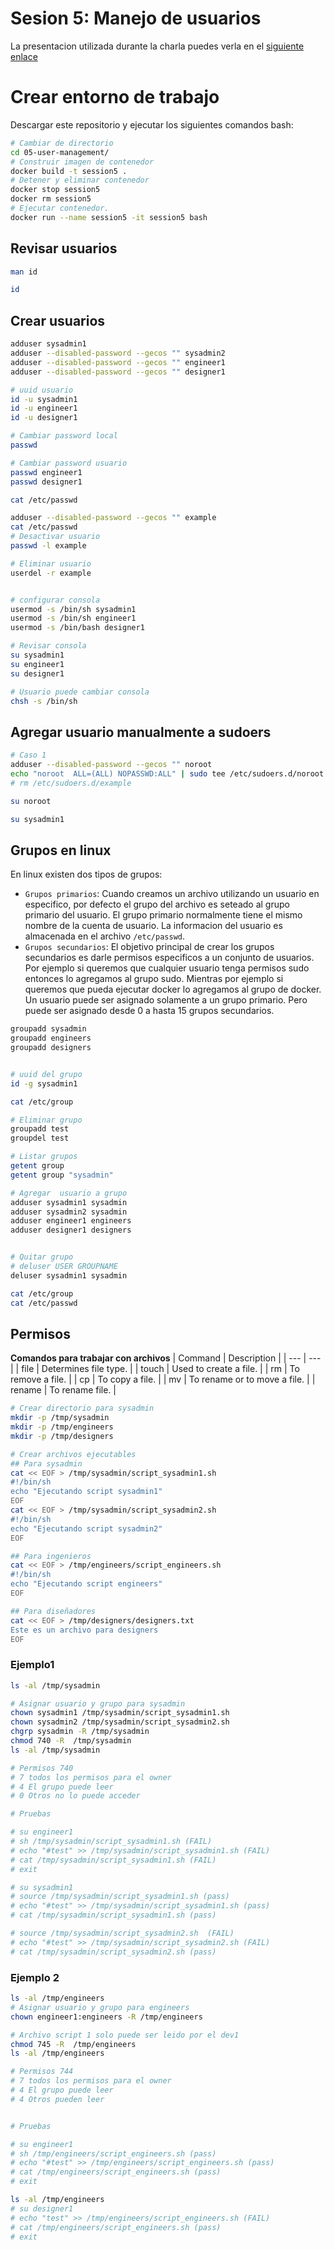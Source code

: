 # Sesion 5: Manejo de usuarios
La presentacion utilizada durante la charla puedes verla en el [siguiente enlace](https://docs.google.com/presentation/d/1dApSFgxRcK3HkgoR9dnEYXSIqC2JQnVOFFuMGt100uY/edit?usp=sharing)
# Crear entorno de trabajo
Descargar este repositorio y ejecutar los siguientes comandos bash:
```bash
# Cambiar de directorio
cd 05-user-management/
# Construir imagen de contenedor
docker build -t session5 . 
# Detener y eliminar contenedor
docker stop session5
docker rm session5
# Ejecutar contenedor. 
docker run --name session5 -it session5 bash
```
## Revisar usuarios
```bash
man id

id
```

## Crear usuarios
```bash
adduser sysadmin1
adduser --disabled-password --gecos "" sysadmin2
adduser --disabled-password --gecos "" engineer1
adduser --disabled-password --gecos "" designer1

# uuid usuario
id -u sysadmin1  
id -u engineer1  
id -u designer1  

# Cambiar password local
passwd

# Cambiar password usuario
passwd engineer1
passwd designer1

cat /etc/passwd

adduser --disabled-password --gecos "" example
cat /etc/passwd
# Desactivar usuario
passwd -l example

# Eliminar usuario
userdel -r example


# configurar consola
usermod -s /bin/sh sysadmin1  
usermod -s /bin/sh engineer1  
usermod -s /bin/bash designer1  

# Revisar consola
su sysadmin1
su engineer1
su designer1

# Usuario puede cambiar consola
chsh -s /bin/sh  
```

## Agregar usuario manualmente a sudoers
```bash
# Caso 1
adduser --disabled-password --gecos "" noroot
echo "noroot  ALL=(ALL) NOPASSWD:ALL" | sudo tee /etc/sudoers.d/noroot
# rm /etc/sudoers.d/example

su noroot

su sysadmin1
```

## Grupos en linux

En linux existen dos tipos de grupos:
- `Grupos primarios`: Cuando creamos un archivo utilizando un usuario en especifico, por defecto el grupo del archivo es seteado al grupo primario del usuario. El grupo primario normalmente tiene el mismo nombre de la cuenta de usuario. La informacion del usuario es almacenada en el archivo  `/etc/passwd`.
- `Grupos secundarios`: El objetivo principal de crear los grupos secundarios es darle permisos especificos a un conjunto de usuarios. Por ejemplo si queremos que cualquier usuario tenga permisos sudo entonces lo agregamos al grupo sudo. Mientras por ejemplo si queremos que pueda ejecutar docker lo agregamos al grupo de docker. 
Un usuario puede ser asignado solamente a un grupo primario. Pero puede ser asignado desde 0 a hasta 15 grupos secundarios.

```bash
groupadd sysadmin
groupadd engineers
groupadd designers


# uuid del grupo
id -g sysadmin1

cat /etc/group

# Eliminar grupo
groupadd test
groupdel test

# Listar grupos
getent group  
getent group "sysadmin"

# Agregar  usuario a grupo
adduser sysadmin1 sysadmin
adduser sysadmin2 sysadmin
adduser engineer1 engineers
adduser designer1 designers


# Quitar grupo
# deluser USER GROUPNAME
deluser sysadmin1 sysadmin

cat /etc/group
cat /etc/passwd
```

## Permisos
**Comandos para trabajar con archivos**
| Command |	Description |
| --- | --- |
| file |	Determines file type. |
| touch |	Used to create a file. |
| rm |	To remove a file. |
| cp |	To copy a file. |
| mv |	To rename or to move a file. |
| rename |	To rename file. |

```bash
# Crear directorio para sysadmin
mkdir -p /tmp/sysadmin
mkdir -p /tmp/engineers
mkdir -p /tmp/designers

# Crear archivos ejecutables
## Para sysadmin
cat << EOF > /tmp/sysadmin/script_sysadmin1.sh
#!/bin/sh
echo "Ejecutando script sysadmin1"
EOF
cat << EOF > /tmp/sysadmin/script_sysadmin2.sh
#!/bin/sh
echo "Ejecutando script sysadmin2"
EOF

## Para ingenieros
cat << EOF > /tmp/engineers/script_engineers.sh
#!/bin/sh
echo "Ejecutando script engineers"
EOF

## Para diseñadores
cat << EOF > /tmp/designers/designers.txt
Este es un archivo para designers
EOF
```
### Ejemplo1
```bash
ls -al /tmp/sysadmin

# Asignar usuario y grupo para sysadmin
chown sysadmin1 /tmp/sysadmin/script_sysadmin1.sh
chown sysadmin2 /tmp/sysadmin/script_sysadmin2.sh
chgrp sysadmin -R /tmp/sysadmin
chmod 740 -R  /tmp/sysadmin
ls -al /tmp/sysadmin

# Permisos 740
# 7 todos los permisos para el owner
# 4 El grupo puede leer
# 0 Otros no lo puede acceder

# Pruebas

# su engineer1
# sh /tmp/sysadmin/script_sysadmin1.sh (FAIL)
# echo "#test" >> /tmp/sysadmin/script_sysadmin1.sh (FAIL)
# cat /tmp/sysadmin/script_sysadmin1.sh (FAIL)
# exit

# su sysadmin1
# source /tmp/sysadmin/script_sysadmin1.sh (pass)
# echo "#test" >> /tmp/sysadmin/script_sysadmin1.sh (pass)
# cat /tmp/sysadmin/script_sysadmin1.sh (pass)

# source /tmp/sysadmin/script_sysadmin2.sh  (FAIL)
# echo "#test" >> /tmp/sysadmin/script_sysadmin2.sh (FAIL)
# cat /tmp/sysadmin/script_sysadmin2.sh (pass)

```
### Ejemplo 2
```bash
ls -al /tmp/engineers
# Asignar usuario y grupo para engineers
chown engineer1:engineers -R /tmp/engineers

# Archivo script 1 solo puede ser leido por el dev1
chmod 745 -R  /tmp/engineers
ls -al /tmp/engineers

# Permisos 744
# 7 todos los permisos para el owner
# 4 El grupo puede leer
# 4 Otros pueden leer


# Pruebas

# su engineer1
# sh /tmp/engineers/script_engineers.sh (pass)
# echo "#test" >> /tmp/engineers/script_engineers.sh (pass)
# cat /tmp/engineers/script_engineers.sh (pass)
# exit

ls -al /tmp/engineers
# su designer1
# echo "test" >> /tmp/engineers/script_engineers.sh (FAIL)
# cat /tmp/engineers/script_engineers.sh (pass)
# exit
```


